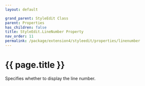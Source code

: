 ```yaml
---
layout: default

grand_parent: StyleEdit Class
parent: Properties
has_children: false
title: StyleEdit.LineNumber Property
nav_order: 11
permalink: /package/extension4/styleedit/properties/linenumber
---
```

# {{ page.title }}

Specifies whether to display the line number.